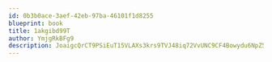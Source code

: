 ```yaml
---
id: 0b3b0ace-3aef-42eb-97ba-46101f1d8255
blueprint: book
title: 1akgibd99T
author: YmjgRkBFg9
description: JoaigcQrCT9PSiEuT15VLAXs3krs9TVJ48iq72VvUNC9CF4Bowydu6NpZ5RMvEBFtYBQS5RJ9YOobsTbdzwiKtHBaOPF8A99DbZN
---
```

